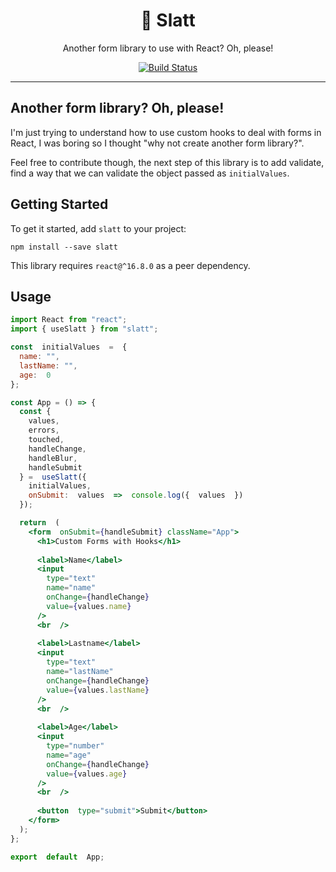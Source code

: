 <div align="center">
<h1 align="center">
🐍 Slatt
</h1>
<p align="center">
  Another form library to use with React? Oh, please!
</p>
</div>

<p align="center">
<a href="https://travis-ci.org/reakit/reakit"><img alt="Build Status" src="https://img.shields.io/travis/reakit/reakit/master.svg?style=flat-square" /></a>
</p>

<hr />

## Another form library? Oh, please!

I'm just trying to understand how to use custom hooks to deal with forms in React, I was boring so I thought "why not create another form library?".

Feel free to contribute though, the next step of this library is to add validate, find a way that we can validate the object passed as `initialValues`.

## Getting Started

To get it started, add `slatt` to your project:

```
npm install --save slatt
```

This library requires `react@^16.8.0` as a peer dependency.

## Usage

```jsx
import React from "react";
import { useSlatt } from "slatt";

const  initialValues  =  {
  name: "",
  lastName: "",
  age:  0
};

const App = () => {
  const {
    values,
    errors,
    touched,
    handleChange,
    handleBlur,
    handleSubmit
  } =  useSlatt({
    initialValues,
    onSubmit:  values  =>  console.log({  values  })
  });

  return  (
    <form  onSubmit={handleSubmit} className="App">
      <h1>Custom Forms with Hooks</h1>
      
      <label>Name</label>
      <input
        type="text"
        name="name"
        onChange={handleChange}
        value={values.name}
      />
      <br  />
      
      <label>Lastname</label>
      <input
        type="text"
        name="lastName"
        onChange={handleChange}
        value={values.lastName}
      />
      <br  />
      
      <label>Age</label>
      <input
        type="number"
        name="age"
        onChange={handleChange}
        value={values.age}
      />
      <br  />
      
      <button  type="submit">Submit</button>
    </form>
  );
};

export  default  App;
```
